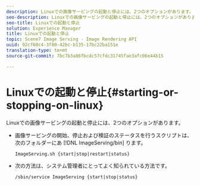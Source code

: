 ```yaml
---
description: Linuxでの画像サービングの起動と停止には、2つのオプションがあります。
seo-description: Linuxでの画像サービングの起動と停止には、2つのオプションがあります。
seo-title: Linuxでの起動と停止
solution: Experience Manager
title: Linuxでの起動と停止
topic: Scene7 Image Serving - Image Rendering API
uuid: 92cf60c4-3f80-42bc-b135-17bc22ba151e
translation-type: tm+mt
source-git-commit: 7bc7b3a86fbcdc57cfdc31745fae3afc06e44b15

---
```



# Linuxでの起動と停止{#starting-or-stopping-on-linux}

Linuxでの画像サービングの起動と停止には、2つのオプションがあります。

* 画像サービングの開始、停止および検証のステータスを行うスクリプトは、次のフォルダーにあ [!DNL ImageServing/bin] ります。

   `ImageServing.sh {start|stop|restart|status}`
* 次の方法は、システム管理者にとってよく知られている方法です。

   `/sbin/service ImageServing {start|stop|status}`
